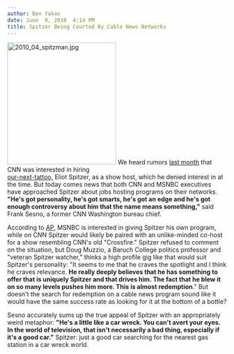 ```yaml
---
author: Ben Yakas
date: June  9, 2010  4:14 PM
title: Spitzer Being Courted By Cable News Networks
---
```


<p><span class="mt-enclosure mt-enclosure-image" style="display: inline;"> <img alt="2010_04_spitzman.jpg" src="https://web.archive.org/web/20111118045424im_/http://gothamist.com/attachments/byakas/2010_04_spitzman.jpg" width="250" height="280" class="image-left"> </span>We heard rumors <a href="https://web.archive.org/web/20111118045424/http://gothamist.com/2010/05/19/spitzer_2.php">last month</a> that CNN was interested in hiring<br>
<a href="https://web.archive.org/web/20111118045424/http://gothamist.com/2010/06/09/what_next_a_spitzer_tattoo.php">our-next-tattoo,</a> Eliot Spitzer, as a show host, which he denied interest in at the time. But today comes news that both CNN and MSNBC executives have approached Spitzer about jobs hosting programs on their networks. <strong>&quot;He&apos;s got personality, he&apos;s got smarts, he&apos;s got an edge and he&apos;s got enough controversy about him that the name means something,&quot;</strong> said Frank Sesno, a former CNN Washington bureau chief.</p>

<p>According to <a href="https://web.archive.org/web/20111118045424/http://finance.yahoo.com/news/Eliot-Spitzer-a-hot-property-apf-1537033896.html?x=0&amp;.v=1">AP</a>, MSNBC is interested in giving Spitzer his own program, while on CNN Spitzer would likely be paired with an unlike-minded co-host for a show resembling CNN&apos;s old &quot;Crossfire.&quot; Spitzer refused to comment on the situation, but Doug Muzzio, a Baruch College politics professor and &quot;veteran Spitzer watcher,&quot; thinks a high profile gig like that would suit Spitzer&apos;s personality: &quot;It seems to me that he craves the spotlight and I think he craves relevance. <strong>He really deeply believes that he has something to offer that is uniquely Spitzer and that drives him. The fact that he blew it on so many levels pushes him more. This is almost redemption</strong>.&quot; But doesn&apos;t the search for redemption on a cable news program sound like it would have the same success rate as looking for it at the bottom of a bottle?</p>

<p>Sesno accurately sums up the true appeal of Spitzer with an appropriately weird metaphor: <strong>&quot;He&apos;s a little like a car wreck. You can&apos;t avert your eyes. In the world of television, that isn&apos;t necessarily a bad thing, especially if it&apos;s a good car.&quot;</strong> Spitzer: just a good car searching for the nearest gas station in a car wreck world.</p>